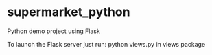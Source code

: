 # supermarket_python
Python demo project using Flask

To launch the Flask server just run: python views.py
in views package
